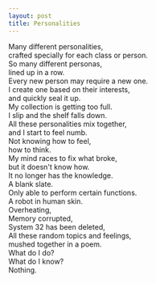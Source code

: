 ```yaml
---
layout: post
title: Personalities
---
```


Many different personalities, <br>
crafted specially for each class or person. <br>
So many different personas, <br>
lined up in a row. <br>
Every new person may require a new one. <br>
I create one based on their interests, <br>
and quickly seal it up. <br>
My collection is getting too full. <br>
I slip and the shelf falls down. <br>
All these personalities mix together, <br>
and I start to feel numb. <br>
Not knowing how to feel, <br>
how to think. <br>
My mind races to fix what broke, <br>
but it doesn't know how. <br>
It no longer has the knowledge. <br>
A blank slate. <br>
Only able to perform certain functions. <br>
A robot in human skin. <br>
Overheating, <br>
Memory corrupted, <br>
System 32 has been deleted, <br>
All these random topics and feelings, <br>
mushed together in a poem. <br>
What do I do? <br>
What do I know? <br>
Nothing. <br>
